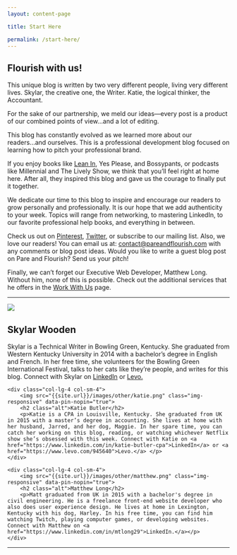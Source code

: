 ```yaml
---
layout: content-page

title: Start Here

permalink: /start-here/
---
```


## Flourish with us!

<p>This unique blog is written by two very different people, living very different lives. <span class="startHereNames">Skylar</span>, the creative one, the Writer. <span class="startHereNames">Katie</span>, the logical thinker, the Accountant.</p>

<p>For the sake of our partnership, we meld our ideas—every post is a product of our combined points of view...and a lot of editing.</p>

<p>This blog has constantly evolved as we learned more about our readers...and ourselves. This is a professional development blog focused on learning how to pitch your professional brand. </p>

<p>If you enjoy books like <a href="{{site.url}}/reading-list/">Lean In</a>, Yes Please, and Bossypants, or podcasts like Millennial and The Lively Show, we think that you’ll feel right at home here. After all, they inspired this blog and gave us the courage to finally put it together.</p>

<p>We dedicate our time to this blog to inspire and encourage our readers to grow personally and professionally. It is our hope that we add authenticity to your week. Topics will range from networking, to mastering LinkedIn, to our favorite professional help books, and everything in between.</p>

<p>Check us out on <a href="{{site.links.pinterest}}" target="_blank">Pinterest</a>, <a href="{{site.links.twitter}}" target="_blank">Twitter</a>, or subscribe to our mailing list. Also, we love our readers! You can email us at: <a href="mailto:{{site.email}}" target="_blank">contact@pareandflourish.com</a> with any comments or blog post ideas. Would you like to write a guest blog post on Pare and Flourish? Send us your pitch!</p>

<p>Finally, we can’t forget our Executive Web Developer, Matthew Long. Without him, none of this is possible. Check out the additional services that he offers in the <a href="../lets-collaborate/index.html">Work With Us</a> page.</p>

<hr class="secondary">

<div class="row about-us">
    <div class="col-lg-4 col-sm-4">
        <img src="{{site.url}}/images/other/skylar.png" class="img-responsive" data-pin-nopin="true">
        <h2 class="alt">Skylar Wooden</h2>
        <p>Skylar is a Technical Writer in Bowling Green, Kentucky. She graduated from Western Kentucky University in 2014 with a bachelor’s degree in English and French. In her free time, she volunteers for the Bowling Green International Festival, talks to her cats like they’re people, and writes for this blog. Connect with Skylar on <a href="https://www.linkedin.com/in/skylarwooden">LinkedIn</a> or <a href="https://www.levo.com/skylar-wooden">Levo.</a></p>
    </div>
    
    <div class="col-lg-4 col-sm-4">
        <img src="{{site.url}}/images/other/katie.png" class="img-responsive" data-pin-nopin="true">
        <h2 class="alt">Katie Butler</h2>
        <p>Katie is a CPA in Louisville, Kentucky. She graduated from UK in 2015 with a master’s degree in accounting. She lives at home with her husband, Jarred, and her dog, Maggie. In her spare time, you can catch her working on this blog, reading, or watching whichever Netflix show she’s obsessed with this week. Connect with Katie on <a href="https://www.linkedin.com/in/katie-butler-cpa">LinkedIn</a> or <a href="https://www.levo.com/945640">Levo.</a> </p>
    </div>
    
    <div class="col-lg-4 col-sm-4">
        <img src="{{site.url}}/images/other/matthew.png" class="img-responsive" data-pin-nopin="true">
        <h2 class="alt">Matthew Long</h2>
        <p>Matt graduated from UK in 2015 with a bachelor's degree in civil engineering. He is a freelance front-end website developer who also does user experience design. He lives at home in Lexington, Kentucky with his dog, Harley. In his free time, you can find him watching Twitch, playing computer games, or developing websites. Connect with Matthew on <a href="https://www.linkedin.com/in/mtlong29">LinkedIn.</a></p>
    </div>
  
</div>

<hr class="secondary">
